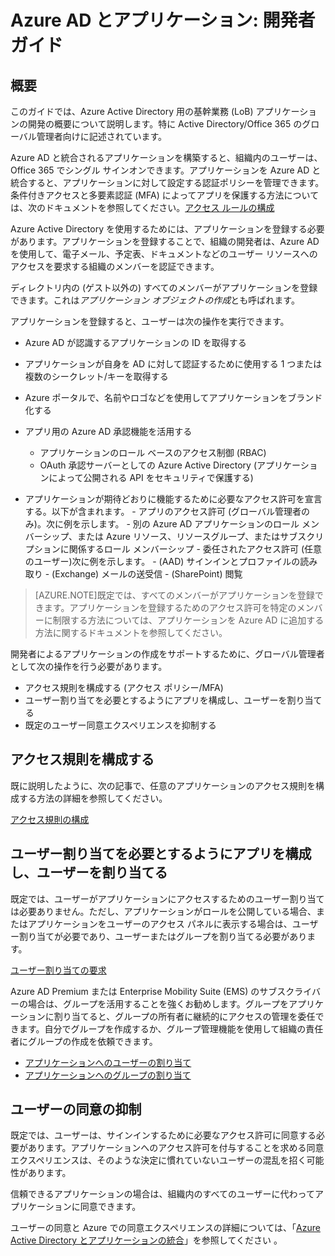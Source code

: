 <properties
	pageTitle="Azure AD とアプリケーション: 開発者ガイド | Microsoft Azure"
	description="IT プロフェッショナル向けに記述されたこの記事では、Azure アプリケーションを Active Directory を統合するためのガイドラインを示します。"
	services="active-directory"
	documentationCenter=""
	authors="IHenkel"
	manager="stevenpo"
	editor=""/>

<tags
	ms.service="active-directory"
	ms.workload="identity"
	ms.tgt_pltfrm="na"
	ms.devlang="na"
	ms.topic="article"
	ms.date="10/09/2015"
	ms.author="inhenk"/>

# Azure AD とアプリケーション: 開発者ガイド

## 概要

このガイドでは、Azure Active Directory 用の基幹業務 (LoB) アプリケーションの開発の概要について説明します。特に Active Directory/Office 365 のグローバル管理者向けに記述されています。

Azure AD と統合されるアプリケーションを構築すると、組織内のユーザーは、Office 365 でシングル サインオンできます。アプリケーションを Azure AD と統合すると、アプリケーションに対して設定する認証ポリシーを管理できます。条件付きアクセスと多要素認証 (MFA) によってアプリを保護する方法については、次のドキュメントを参照してください。[アクセス ルールの構成](active-directory-conditional-access-azuread-connected-apps.md)

Azure Active Directory を使用するためには、アプリケーションを登録する必要があります。アプリケーションを登録することで、組織の開発者は、Azure AD を使用して、電子メール、予定表、ドキュメントなどのユーザー リソースへのアクセスを要求する組織のメンバーを認証できます。

ディレクトリ内の (ゲスト以外の) すべてのメンバーがアプリケーションを登録できます。これは*アプリケーション オブジェクトの作成*とも呼ばれます。

アプリケーションを登録すると、ユーザーは次の操作を実行できます。

- Azure AD が認識するアプリケーションの ID を取得する
- アプリケーションが自身を AD に対して認証するために使用する 1 つまたは複数のシークレット/キーを取得する
- Azure ポータルで、名前やロゴなどを使用してアプリケーションをブランド化する
- アプリ用の Azure AD 承認機能を活用する
  - アプリケーションのロール ベースのアクセス制御 (RBAC)
  - OAuth 承認サーバーとしての Azure Active Directory (アプリケーションによって公開される API をセキュリティで保護する)

- アプリケーションが期待どおりに機能するために必要なアクセス許可を宣言する。以下が含まれます。
	  - アプリのアクセス許可 (グローバル管理者のみ)。次に例を示します。
	    - 別の Azure AD アプリケーションのロール メンバーシップ、または Azure リソース、リソースグループ、またはサブスクリプションに関係するロール メンバーシップ
	  - 委任されたアクセス許可 (任意のユーザー)次に例を示します。
	    - (AAD) サインインとプロファイルの読み取り
	    - (Exchange) メールの送受信
	    - (SharePoint) 閲覧

> [AZURE.NOTE]既定では、すべてのメンバーがアプリケーションを登録できます。アプリケーションを登録するためのアクセス許可を特定のメンバーに制限する方法については、アプリケーションを Azure AD に追加する方法に関するドキュメントを参照してください。

開発者によるアプリケーションの作成をサポートするために、グローバル管理者として次の操作を行う必要があります。

- アクセス規則を構成する (アクセス ポリシー/MFA)
- ユーザー割り当てを必要とするようにアプリを構成し、ユーザーを割り当てる
- 既定のユーザー同意エクスペリエンスを抑制する

## アクセス規則を構成する

既に説明したように、次の記事で、任意のアプリケーションのアクセス規則を構成する方法の詳細を参照してください。

[アクセス規則の構成](active-directory-conditional-access-azuread-connected-apps.md)

## ユーザー割り当てを必要とするようにアプリを構成し、ユーザーを割り当てる

既定では、ユーザーがアプリケーションにアクセスするためのユーザー割り当ては必要ありません。ただし、アプリケーションがロールを公開している場合、またはアプリケーションをユーザーのアクセス パネルに表示する場合は、ユーザー割り当てが必要であり、ユーザーまたはグループを割り当てる必要があります。

[ユーザー割り当ての要求](active-directory-applications-guiding-developers-requiring-user-assignment.md)

Azure AD Premium または Enterprise Mobility Suite (EMS) のサブスクライバーの場合は、グループを活用することを強くお勧めします。グループをアプリケーションに割り当てると、グループの所有者に継続的にアクセスの管理を委任できます。自分でグループを作成するか、グループ管理機能を使用して組織の責任者にグループの作成を依頼できます。

- [アプリケーションへのユーザーの割り当て](active-directory-applications-guiding-developers-assigning-users.md)
- [アプリケーションへのグループの割り当て](active-directory-applications-guiding-developers-assigning-groups.md)

## ユーザーの同意の抑制

既定では、ユーザーは、サインインするために必要なアクセス許可に同意する必要があります。アプリケーションへのアクセス許可を付与することを求める同意エクスペリエンスは、そのような決定に慣れていないユーザーの混乱を招く可能性があります。

信頼できるアプリケーションの場合は、組織内のすべてのユーザーに代わってアプリケーションに同意できます。

ユーザーの同意と Azure での同意エクスペリエンスの詳細については、「[Azure Active Directory とアプリケーションの統合](active-directory-integrating-applications.md)」を参照してください 。

<!---HONumber=Oct15_HO3-->